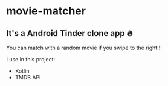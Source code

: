 # movie-matcher
## It's a Android Tinder clone app :fire: 

You can match with a random movie if you swipe to the right!!!  

I use in this project:

- Kotlin
- TMDB API
